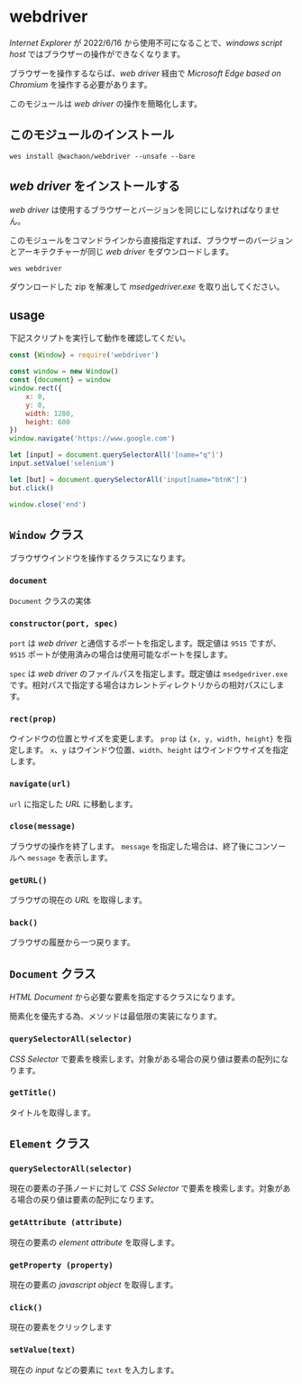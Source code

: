 # webdriver
*Internet Explorer* が 2022/6/16 から使用不可になることで、*windows script host* ではブラウザーの操作ができなくなります。

ブラウザーを操作するならば、*web driver* 経由で *Microsoft Edge based on Chromium* を操作する必要があります。

このモジュールは *web driver* の操作を簡略化します。

## このモジュールのインストール

```shell
wes install @wachaon/webdriver --unsafe --bare
```

## *web driver* をインストールする

*web driver* は使用するブラウザーとバージョンを同じにしなければなりません。

このモジュールをコマンドラインから直接指定すれば、ブラウザーのバージョンとアーキテクチャーが同じ *web driver* をダウンロードします。

```shell
wes webdriver
```

ダウンロードした zip を解凍して *msedgedriver.exe* を取り出してください。

## usage

下記スクリプトを実行して動作を確認してくだい。

```javascript
const {Window} = require('webdriver')

const window = new Window()
const {document} = window
window.rect({
    x: 0,
    y: 0,
    width: 1280,
    height: 600
})
window.navigate('https://www.google.com')

let [input] = document.querySelectorAll('[name="q"]')
input.setValue('selenium')

let [but] = document.querySelectorAll('input[name="btnK"]')
but.click()

window.close('end')
```

## `Window` クラス

ブラウザウインドウを操作するクラスになります。

### `document`

`Document` クラスの実体

### `constructor(port, spec)`

`port` は *web driver* と通信するポートを指定します。既定値は `9515` ですが、`9515` ポートが使用済みの場合は使用可能なポートを探します。

`spec` は *web driver* のファイルパスを指定します。既定値は `msedgedriver.exe` です。相対パスで指定する場合はカレントディレクトリからの相対パスにします。

### `rect(prop)`

ウインドウの位置とサイズを変更します。
`prop` は `{x, y, width, height}` を指定します。 `x`、`y` はウインドウ位置、`width`、`height` はウインドウサイズを指定します。

### `navigate(url)`

`url` に指定した *URL* に移動します。

### `close(message)`

ブラウザの操作を終了します。
`message` を指定した場合は、終了後にコンソールへ `message` を表示します。

### `getURL()`

ブラウザの現在の *URL* を取得します。

### `back()`

ブラウザの履歴から一つ戻ります。

## `Document` クラス

*HTML Document* から必要な要素を指定するクラスになります。

簡素化を優先する為、メソッドは最低限の実装になります。

### `querySelectorAll(selector)`

*CSS Selector* で要素を検索します。対象がある場合の戻り値は要素の配列になります。

### `getTitle()`

タイトルを取得します。

## `Element` クラス

### `querySelectorAll(selector)`

現在の要素の子孫ノードに対して *CSS Selector* で要素を検索します。対象がある場合の戻り値は要素の配列になります。

### `getAttribute (attribute)`

現在の要素の *element attribute* を取得します。

### `getProperty (property)`

現在の要素の *javascript object* を取得します。

### `click()`

現在の要素をクリックします

### `setValue(text)`

現在の *input* などの要素に `text` を入力します。